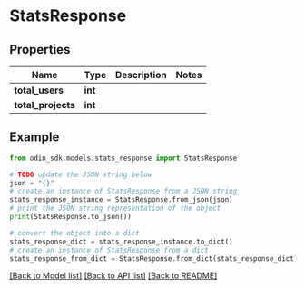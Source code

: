 # StatsResponse


## Properties

Name | Type | Description | Notes
------------ | ------------- | ------------- | -------------
**total_users** | **int** |  | 
**total_projects** | **int** |  | 

## Example

```python
from odin_sdk.models.stats_response import StatsResponse

# TODO update the JSON string below
json = "{}"
# create an instance of StatsResponse from a JSON string
stats_response_instance = StatsResponse.from_json(json)
# print the JSON string representation of the object
print(StatsResponse.to_json())

# convert the object into a dict
stats_response_dict = stats_response_instance.to_dict()
# create an instance of StatsResponse from a dict
stats_response_from_dict = StatsResponse.from_dict(stats_response_dict)
```
[[Back to Model list]](../README.md#documentation-for-models) [[Back to API list]](../README.md#documentation-for-api-endpoints) [[Back to README]](../README.md)


